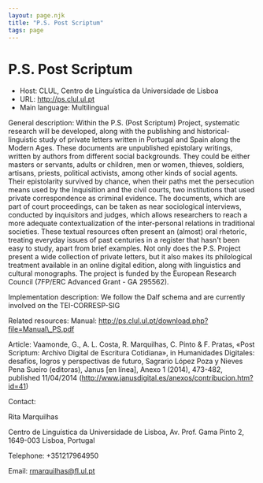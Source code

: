 ```yaml
---
layout: page.njk
title: "P.S. Post Scriptum"
tags: page
---
```

# P.S. Post Scriptum




* Host: CLUL, Centro de Linguística da
 Universidade de Lisboa
* URL: <http://ps.clul.ul.pt>
* Main language: Multilingual



General description: Within the P.S. (Post Scriptum)
 Project, systematic research will be developed, along with
 the publishing and historical-linguistic study of private
 letters written in Portugal and Spain along the Modern Ages.
 These documents are unpublished epistolary writings, written
 by authors from different social backgrounds. They could be
 either masters or servants, adults or children, men or women,
 thieves, soldiers, artisans, priests, political activists,
 among other kinds of social agents. Their epistolarity
 survived by chance, when their paths met the persecution
 means used by the Inquisition and the civil courts, two
 institutions that used private correspondence as criminal
 evidence. The documents, which are part of court proceedings,
 can be taken as near sociological interviews, conducted by
 inquisitors and judges, which allows researchers to reach a
 more adequate contextualization of the inter-personal
 relations in traditional societies. These textual resources
 often present an (almost) oral rhetoric, treating everyday
 issues of past centuries in a register that hasn't been easy
 to study, apart from brief examples. Not only does the P.S.
 Project present a wide collection of private letters, but it
 also makes its philological treatment available in an online
 digital edition, along with linguistics and cultural
 monographs. The project is funded by the European Research
 Council (7FP/ERC Advanced Grant - GA 295562).



Implementation description:
 We follow the Dalf schema and are
 currently involved on the TEI-CORRESP-SIG



Related resources: Manual:
 http://ps.clul.ul.pt/download.php?file=Manual\_PS.pdf
 
 Article: Vaamonde, G., A. L. Costa, R. Marquilhas, C. Pinto
 & F. Pratas, «Post Scriptum: Archivo Digital de Escritura
 Cotidiana», in Humanidades Digitales: desafíos, logros y
 perspectivas de futuro, Sagrario López Poza y Nieves Pena
 Sueiro (editoras), Janus [en línea], Anexo 1 (2014), 473-482,
 published 11/04/2014
 (http://www.janusdigital.es/anexos/contribucion.htm?id=41)



Contact:
 



Rita Marquilhas


Centro de Linguística da
 Universidade de Lisboa, Av. Prof. Gama Pinto 2, 1649-003
 Lisboa, Portugal



Telephone: +351217964950



Email: [rmarquilhas@fl.ul.pt](mailto:rmarquilhas@fl.ul.pt)





